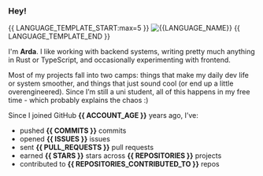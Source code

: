 ### Hey!

{{ LANGUAGE_TEMPLATE_START:max=5 }}
![{{LANGUAGE_NAME}}](https://img.shields.io/static/v1?style=flat-square&label=%E2%A0%80&color=555&labelColor={{LANGUAGE_COLOR:uri}}&message={{LANGUAGE_NAME:uri}}%EF%B8%B1{{LANGUAGE_PERCENT:uri}}%25)
{{ LANGUAGE_TEMPLATE_END }}

I'm **Arda**. I like working with backend systems, writing pretty much anything in Rust or TypeScript, and occasionally experimenting with frontend.

Most of my projects fall into two camps: things that make my daily dev life or system smoother, and things that just sound cool (or end up a little overengineered). Since I’m still a uni student, all of this happens in my free time - which probably explains the chaos :)


Since I joined GitHub **{{ ACCOUNT\_AGE }}** years ago, I’ve:

* pushed **{{ COMMITS }}** commits
* opened **{{ ISSUES }}** issues
* sent **{{ PULL\_REQUESTS }}** pull requests
* earned **{{ STARS }}** stars across **{{ REPOSITORIES }}** projects
* contributed to **{{ REPOSITORIES\_CONTRIBUTED\_TO }}** repos
